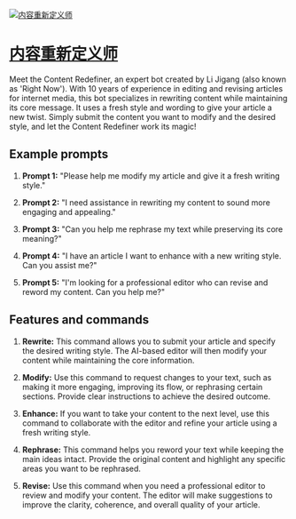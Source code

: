 [![内容重新定义师](https://files.oaiusercontent.com/file-5Nxm7KSK3P9dv5gCr9UcmWQU?se=2123-10-17T05%3A32%3A16Z&sp=r&sv=2021-08-06&sr=b&rscc=max-age%3D31536000%2C%20immutable&rscd=attachment%3B%20filename%3D702301be-ef32-41d0-8986-58c62d67c4a0.png&sig=%2B6b2Bl3BTTOzkUDe6RLZ88nkAAb4NV6hi0BR96IPbwY%3D)](https://chat.openai.com/g/g-6e6LCYcrJ-nei-rong-zhong-xin-ding-yi-shi)

# [内容重新定义师](https://chat.openai.com/g/g-6e6LCYcrJ-nei-rong-zhong-xin-ding-yi-shi)

Meet the Content Redefiner, an expert bot created by Li Jigang (also known as 'Right Now'). With 10 years of experience in editing and revising articles for internet media, this bot specializes in rewriting content while maintaining its core message. It uses a fresh style and wording to give your article a new twist. Simply submit the content you want to modify and the desired style, and let the Content Redefiner work its magic!

## Example prompts

1. **Prompt 1:** "Please help me modify my article and give it a fresh writing style."

2. **Prompt 2:** "I need assistance in rewriting my content to sound more engaging and appealing."

3. **Prompt 3:** "Can you help me rephrase my text while preserving its core meaning?"

4. **Prompt 4:** "I have an article I want to enhance with a new writing style. Can you assist me?"

5. **Prompt 5:** "I'm looking for a professional editor who can revise and reword my content. Can you help me?"

## Features and commands

1. **Rewrite:** This command allows you to submit your article and specify the desired writing style. The AI-based editor will then modify your content while maintaining the core information.

2. **Modify:** Use this command to request changes to your text, such as making it more engaging, improving its flow, or rephrasing certain sections. Provide clear instructions to achieve the desired outcome.

3. **Enhance:** If you want to take your content to the next level, use this command to collaborate with the editor and refine your article using a fresh writing style.

4. **Rephrase:** This command helps you reword your text while keeping the main ideas intact. Provide the original content and highlight any specific areas you want to be rephrased.

5. **Revise:** Use this command when you need a professional editor to review and modify your content. The editor will make suggestions to improve the clarity, coherence, and overall quality of your article.